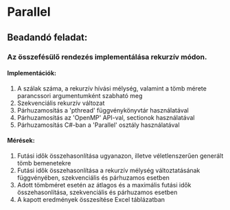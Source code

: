 # Parallel

## Beadandó feladat:

### Az összefésülő rendezés implementálása rekurzív módon.

#### Implementációk:

1. A szálak száma, a rekurzív hívási mélység, valamint a tömb mérete parancssori argumentumként szabható meg
2. Szekvenciális rekurzív változat
3. Párhuzamosítás a 'pthread' függvénykönyvtár használatával
4. Párhuzamosítás az 'OpenMP' API-val, sectionok használatával
5. Párhuzamosítás C#-ban a 'Parallel' osztály használatával

#### Mérések:

1. Futási idők összehasonlítása ugyanazon, illetve véletlenszerűen generált tömb bemenetekre
2. Futási idők összehasonlítása a rekurzív mélység változtatásának függvényében, szekvenciális és párhuzamos esetben
3. Adott tömbméret esetén az átlagos és a maximális futási idők összehasonlítása, szekvenciális és párhuzamos esetben
4. A kapott eredmények összesítése Excel táblázatban
